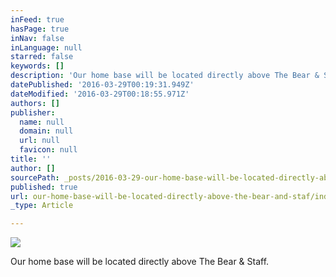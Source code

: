 ```yaml
---
inFeed: true
hasPage: true
inNav: false
inLanguage: null
starred: false
keywords: []
description: 'Our home base will be located directly above The Bear & Staff.'
datePublished: '2016-03-29T00:19:31.949Z'
dateModified: '2016-03-29T00:18:55.971Z'
authors: []
publisher:
  name: null
  domain: null
  url: null
  favicon: null
title: ''
author: []
sourcePath: _posts/2016-03-29-our-home-base-will-be-located-directly-above-the-bear-and-staf.md
published: true
url: our-home-base-will-be-located-directly-above-the-bear-and-staf/index.html
_type: Article

---
```

![](https://the-grid-user-content.s3-us-west-2.amazonaws.com/b6fc7b55-fce3-461e-ad26-11de94fcb296.jpg)

Our home base will be located directly above The Bear & Staff.